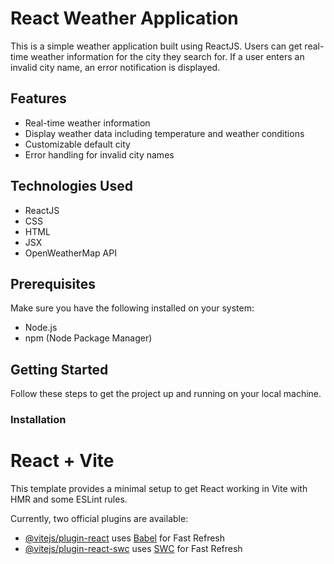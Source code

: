 # React Weather Application

This is a simple weather application built using ReactJS. Users can get real-time weather information for the city they search for. If a user enters an invalid city name, an error notification is displayed.

## Features

- Real-time weather information
- Display weather data including temperature and weather conditions
- Customizable default city
- Error handling for invalid city names

## Technologies Used

- ReactJS
- CSS
- HTML
- JSX
- OpenWeatherMap API

## Prerequisites

Make sure you have the following installed on your system:

- Node.js
- npm (Node Package Manager)

## Getting Started

Follow these steps to get the project up and running on your local machine.

### Installation
# React + Vite

This template provides a minimal setup to get React working in Vite with HMR and some ESLint rules.

Currently, two official plugins are available:

- [@vitejs/plugin-react](https://github.com/vitejs/vite-plugin-react/blob/main/packages/plugin-react/README.md) uses [Babel](https://babeljs.io/) for Fast Refresh
- [@vitejs/plugin-react-swc](https://github.com/vitejs/vite-plugin-react-swc) uses [SWC](https://swc.rs/) for Fast Refresh
